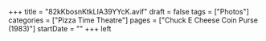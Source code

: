 +++
title = "82kKbosnKtkLIA39YYcK.avif"
draft = false
tags = ["Photos"]
categories = ["Pizza Time Theatre"]
pages = ["Chuck E Cheese Coin Purse (1983)"]
startDate = ""
+++
left

